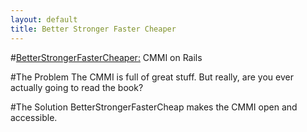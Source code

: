 ```yaml
---
layout: default
title: Better Stronger Faster Cheaper
---
```


#[BetterStrongerFasterCheaper:](http://betterstrongerfastercheaper.org) CMMI on Rails

#The Problem
The CMMI is full of great stuff. But really, are you ever actually going to read the book? 

#The Solution
BetterStrongerFasterCheap makes the CMMI open and accessible. 

